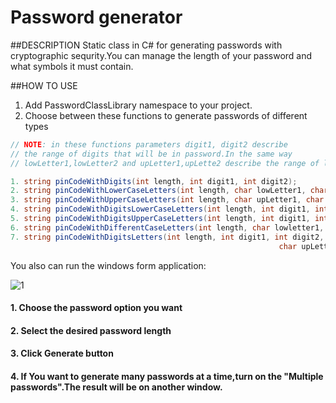 # Password generator
##DESCRIPTION
Static class in C# for generating passwords with cryptographic sequrity.You can manage the length of your password and what symbols it must contain.

##HOW TO USE
1. Add PasswordClassLibrary namespace to your project.
2. Choose between these functions to generate passwords of different types 
```C#
// NOTE: in these functions parameters digit1, digit2 describe
// the range of digits that will be in password.In the same way
// lowLetter1,lowLetter2 and upLetter1,upLette2 describe the range of lowercase letters

1. string pinCodeWithDigits(int length, int digit1, int digit2);
2. string pinCodeWithLowerCaseLetters(int length, char lowLetter1, char lowLetter2);
3. string pinCodeWithUpperCaseLetters(int length, char upLetter1, char upLetter2);
4. string pinCodeWithDigitsLowerCaseLetters(int length, int digit1, int digit2, char lowLetter1, char lowLetter2);
5. string pinCodeWithDigitsUpperCaseLetters(int length, int digit1, int digit2, char upLetter1, char upLetter2);
6. string pinCodeWithDifferentCaseLetters(int length, char lowletter1, char lowletter2, char upLetter1, char upLetter2);
7. string pinCodeWithDigitsLetters(int length, int digit1, int digit2, char lowletter1, char lowletter2,
                                                            char upLetter1 , char upLetter2);
```
You also can run the windows form application:

![1](https://github.com/KhachikSukiasyan/Password-Generator/blob/master/Screenshot%20(1).png)

#### 1. Choose the password option you want
#### 2. Select the desired password length
#### 3. Click Generate button
#### 4. If  You want to generate many passwords at a time,turn on the "Multiple passwords".The result will be on another window.
